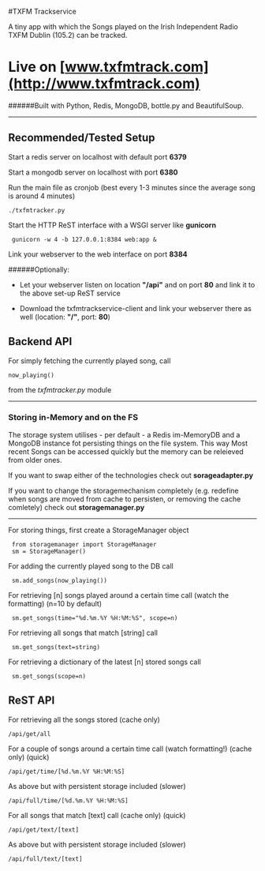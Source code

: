#TXFM Trackservice

A tiny app with which the Songs played on the Irish Independent Radio TXFM Dublin (105.2) can be tracked.

# Live on [www.txfmtrack.com](http://www.txfmtrack.com)

######Built with Python, Redis, MongoDB, bottle.py and BeautifulSoup.

---

## Recommended/Tested Setup

Start a redis server on localhost with default port **6379**

Start a mongodb server on localhost with port **6380**

Run the main file as cronjob (best every 1-3 minutes since the average song is around 4 minutes)

    ./txfmtracker.py

Start the HTTP ReST interface with a WSGI server like **gunicorn**<br>

     gunicorn -w 4 -b 127.0.0.1:8384 web:app &

Link your webserver to the web interface on port **8384**

######Optionally:

- Let your webserver listen on location **"/api"** and on port **80** and link it to the above set-up ReST service

- Download the txfmtrackservice-client and link your webserver there as well (location: **"/"**, port: **80**)


## Backend API

For simply fetching the currently played song, call

    now_playing()
from the *txfmtracker.py* module

---

### Storing in-Memory and on the FS

The storage system utilises - per default - a Redis im-MemoryDB and a MongoDB  instance fot persisting things on the file system. This way Most recent Songs can be accessed quickly but the memory can be releieved from older ones.

If you want to swap either of the technologies check out **sorageadapter.py**

If you want to change the storagemechanism completely (e.g. redefine when songs are moved from cache to persisten, or removing the cache comletely) check out **storagemanager.py**

---

For storing things, first create a StorageManager object

     from storagemanager import StorageManager
     sm = StorageManager()

For adding the currently played song to the DB call

     sm.add_songs(now_playing())

For retrieving [n] songs played around a certain time call (watch the formatting) (n=10 by default)

     sm.get_songs(time="%d.%m.%Y %H:%M:%S", scope=n)

For retrieving all songs that match [string] call

     sm.get_songs(text=string)

For retrieving a dictionary of the latest [n] stored songs call

     sm.get_songs(scope=n)

## ReST API

For retrieving all the songs stored (cache only)

    /api/get/all

For a couple of songs around a certain time call (watch formatting!) (cache only) (quick)

    /api/get/time/[%d.%m.%Y %H:%M:%S]


As above but with persistent storage included (slower)

    /api/full/time/[%d.%m.%Y %H:%M:%S]

For all songs that match [text] call (cache only) (quick)

    /api/get/text/[text]


As above but with persistent storage included (slower)

    /api/full/text/[text]
